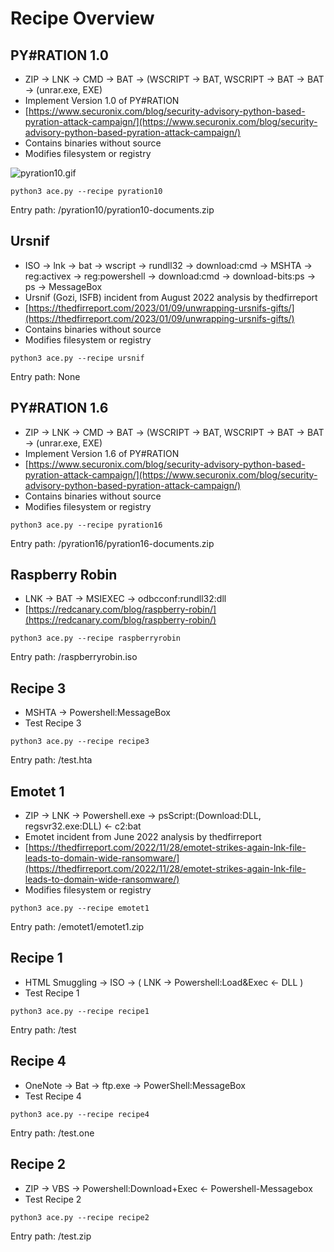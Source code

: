 # Recipe Overview

## PY#RATION 1.0

* ZIP -> LNK -> CMD -> BAT -> (WSCRIPT -> BAT, WSCRIPT -> BAT -> BAT -> (unrar.exe, EXE)
* Implement Version 1.0 of PY#RATION
* [https://www.securonix.com/blog/security-advisory-python-based-pyration-attack-campaign/](https://www.securonix.com/blog/security-advisory-python-based-pyration-attack-campaign/)
* Contains binaries without source
* Modifies filesystem or registry


![pyration10.gif](https://github.com/dobin/ace-firefist/blob/main/docs/gifs/pyration10.gif?raw=true)


```
python3 ace.py --recipe pyration10
```

Entry path: /pyration10/pyration10-documents.zip


## Ursnif

* ISO -> lnk -> bat -> wscript -> rundll32 -> download:cmd -> MSHTA -> reg:activex -> reg:powershell -> download:cmd -> download-bits:ps -> ps -> MessageBox
* Ursnif (Gozi, ISFB) incident from August 2022 analysis by thedfirreport
* [https://thedfirreport.com/2023/01/09/unwrapping-ursnifs-gifts/](https://thedfirreport.com/2023/01/09/unwrapping-ursnifs-gifts/)
* Contains binaries without source
* Modifies filesystem or registry

```
python3 ace.py --recipe ursnif
```

Entry path: None


## PY#RATION 1.6

* ZIP -> LNK -> CMD -> BAT -> (WSCRIPT -> BAT, WSCRIPT -> BAT -> BAT -> (unrar.exe, EXE)
* Implement Version 1.6 of PY#RATION
* [https://www.securonix.com/blog/security-advisory-python-based-pyration-attack-campaign/](https://www.securonix.com/blog/security-advisory-python-based-pyration-attack-campaign/)
* Contains binaries without source
* Modifies filesystem or registry

```
python3 ace.py --recipe pyration16
```

Entry path: /pyration16/pyration16-documents.zip


## Raspberry Robin

* LNK -> BAT -> MSIEXEC -> odbcconf:rundll32:dll
* [https://redcanary.com/blog/raspberry-robin/](https://redcanary.com/blog/raspberry-robin/)

```
python3 ace.py --recipe raspberryrobin
```

Entry path: /raspberryrobin.iso


## Recipe 3

* MSHTA -> Powershell:MessageBox
* Test Recipe 3

```
python3 ace.py --recipe recipe3
```

Entry path: /test.hta


## Emotet 1

* ZIP -> LNK -> Powershell.exe -> psScript:(Download:DLL, regsvr32.exe:DLL) <- c2:bat
* Emotet incident from June 2022 analysis by thedfirreport
* [https://thedfirreport.com/2022/11/28/emotet-strikes-again-lnk-file-leads-to-domain-wide-ransomware/](https://thedfirreport.com/2022/11/28/emotet-strikes-again-lnk-file-leads-to-domain-wide-ransomware/)
* Modifies filesystem or registry

```
python3 ace.py --recipe emotet1
```

Entry path: /emotet1/emotet1.zip


## Recipe 1

* HTML Smuggling -> ISO -> ( LNK -> Powershell:Load&Exec <- DLL )
* Test Recipe 1

```
python3 ace.py --recipe recipe1
```

Entry path: /test


## Recipe 4

* OneNote -> Bat -> ftp.exe -> PowerShell:MessageBox
* Test Recipe 4

```
python3 ace.py --recipe recipe4
```

Entry path: /test.one


## Recipe 2

* ZIP -> VBS -> Powershell:Download+Exec <- Powershell-Messagebox
* Test Recipe 2

```
python3 ace.py --recipe recipe2
```

Entry path: /test.zip



